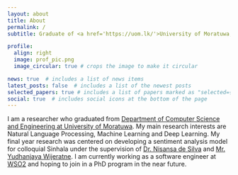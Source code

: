 ```yaml
---
layout: about
title: About
permalink: /
subtitle: Graduate of <a href='https://uom.lk/'>University of Moratuwa, Sri Lanka</a>.

profile:
  align: right
  image: prof_pic.png
  image_circular: true # crops the image to make it circular

news: true  # includes a list of news items
latest_posts: false  # includes a list of the newest posts
selected_papers: true # includes a list of papers marked as "selected={true}"
social: true  # includes social icons at the bottom of the page
---
```


I am a researcher who graduated from [Department of Computer Science and Engineering at University of Moratuwa](https://cse.mrt.ac.lk/). My main research interests are Natural Language Processing, Machine Learning and Deep Learning. My final year research was centered on developing a sentiment analysis model for colloquial Sinhala under the supervision of [Dr. Nisansa de Silva](https://nisansads.staff.uom.lk/) and [Mr. Yudhanjaya Wijeratne](https://yudhanjaya.com/). I am currently working as a software engineer at [WSO2](https://wso2.com/) and hoping to join in a PhD program in the near future.